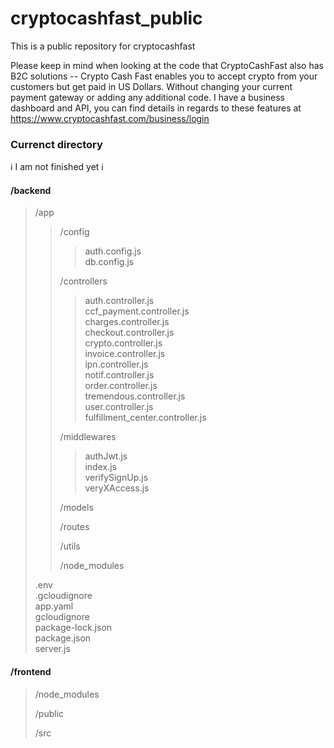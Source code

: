 # cryptocashfast_public

This is a public repository for cryptocashfast

Please keep in mind when looking at the code that CryptoCashFast also has B2C solutions -- Crypto Cash Fast enables you to accept crypto from your customers but get paid in US Dollars. Without changing your current payment gateway or adding any additional code. I have a business dashboard and API, you can find details in regards to these features at https://www.cryptocashfast.com/business/login

### Currenct directory

ℹ I am not finished yet ℹ

#### /backend
> 
> /app
>>/config
>>> auth.config.js <br />
>>> db.config.js 
>>
>>/controllers
>>>auth.controller.js<br />
>>>ccf_payment.controller.js <br />
>>>charges.controller.js <br />
>>>checkout.controller.js <br />
>>>crypto.controller.js <br />
>>>invoice.controller.js <br />
>>>ipn.controller.js<br />
>>>notif.controller.js <br />
>>>order.controller.js <br />
>>>tremendous.controller.js <br />
>>>user.controller.js<br />
>>>fulfillment_center.controller.js <br />
>>
>>/middlewares
>>>authJwt.js  <br />
>>>index.js  <br />
>>>verifySignUp.js  <br />
>>>veryXAccess.js  <br />
>>
>>/models
>>
>>/routes
>>
>>/utils
>>
>>/node_modules
>>
> .env<br />
> .gcloudignore<br />
> app.yaml<br />
> gcloudignore<br />
> package-lock.json<br />
> package.json<br />
> server.js<br />


#### /frontend
>
> /node_modules
> 
> /public
> 
> /src
